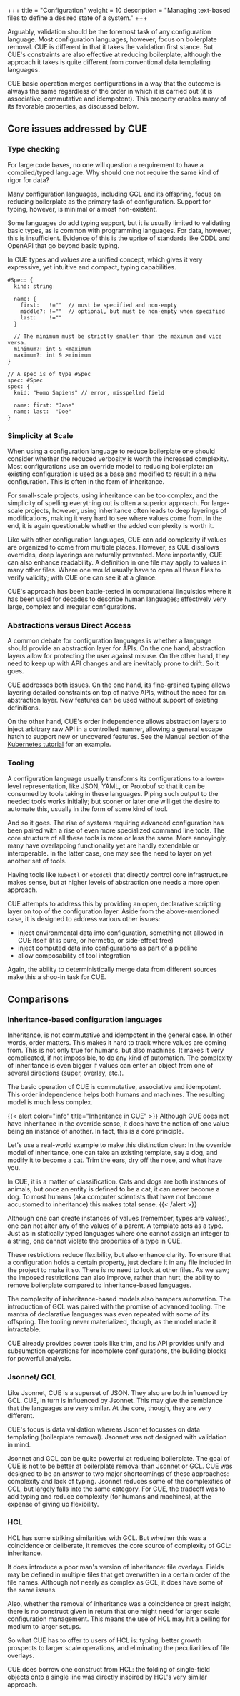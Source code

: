 +++
title = "Configuration"
weight = 10
description = "Managing text-based files to define a desired state of a system."
+++

Arguably, validation should be the foremost task of any configuration language.
Most configuration languages, however, focus on boilerplate removal.
CUE is different in that it takes the validation first stance.
But CUE's constraints are also effective at reducing boilerplate,
although the approach it takes is quite different from conventional
data templating languages.

CUE basic operation merges configurations in a way that the outcome is
always the same regardless of the order in which it is carried out
(it is associative, commutative and idempotent).
This property enables many of its favorable properties, as discussed below.


## Core issues addressed by CUE

### Type checking

 For large code bases, no one will question a requirement to
 have a compiled/typed language.
 Why should one not require the same kind of rigor for data?

Many configuration languages, including GCL and its offspring, focus on
reducing boilerplate as the primary task of configuration.
Support for typing, however, is minimal or almost non-existent.

Some languages do add typing support, but it is usually
limited to validating basic types, as is common with programming languages.
For data, however, this is insufficient.
Evidence of this is the uprise of standards like CDDL and OpenAPI that
go beyond basic typing.

In CUE types and values are a unified concept, which gives it very
expressive, yet intuitive and compact, typing capabilities.

```
#Spec: {
  kind: string

  name: {
    first:   !=""  // must be specified and non-empty
    middle?: !=""  // optional, but must be non-empty when specified
    last:    !=""
  }

  // The minimum must be strictly smaller than the maximum and vice versa.
  minimum?: int & <maximum
  maximum?: int & >minimum
}

// A spec is of type #Spec
spec: #Spec
spec: {
  knid: "Homo Sapiens" // error, misspelled field

  name: first: "Jane"
  name: last:  "Doe"
}
```

### Simplicity at Scale

When using a configuration language to reduce boilerplate
one should consider whether the reduced verbosity is worth the
increased complexity.
Most configurations use an override model to reducing boilerplate:
an existing configuration is used as a base and modified to result in
a new configuration.
This is often in the form of inheritance.

For small-scale projects,
using inheritance can be too complex, and the simplicity of
spelling everything out is often a superior approach.
For large-scale projects, however, using inheritance often leads to deep
layerings of modifications, making it very hard to see where values come from.
In the end, it is again questionable whether the added complexity is worth it.

Like with other configuration languages, CUE can add complexity if values
are organized to come from multiple places.
However, as CUE disallows overrides, deep layerings are naturally prevented.
More importantly, CUE can also enhance readability.
A definition in one file may apply to values in many other files.
Where one would usually have to open all these files to verify validity;
with CUE one can see it at a glance.

CUE's approach has been battle-tested in computational linguistics where it
has been used for decades to describe human languages;
effectively very large, complex and irregular configurations.


### Abstractions versus Direct Access

A common debate for configuration languages is whether a language should
provide an abstraction layer for APIs.
On the one hand, abstraction layers allow for protecting the user against misuse.
On the other hand, they need to keep up with API changes and are
inevitably prone to drift.
So it goes.

CUE addresses both issues.
On the one hand, its fine-grained typing allows layering detailed constraints
on top of native APIs, without the need for an abstraction layer.
New features can be used without support of existing definitions.

On the other hand, CUE's order independence allows abstraction layers
to inject arbitrary raw API in a controlled manner,
allowing a general escape hatch to support new or uncovered features.
See the Manual section of the
[Kubernetes tutorial](/docs/tutorials/kubernetes)
for an example.

### Tooling

A configuration language usually transforms its configurations to
a lower-level representation, like JSON, YAML, or Protobuf so that
it can be consumed by tools taking in these languages.
Piping such output to the needed tools works initially;
but sooner or later one will get the desire to automate this,
usually in the form of some kind of tool.

And so it goes.
The rise of systems requiring advanced configuration has been paired
with a rise of even more specialized command line tools.
The core structure of all these tools is more or less the same.
More annoyingly, many have overlapping functionality yet are hardly extendable
or interoperable.
In the latter case, one may see the need to layer on yet another set of tools.

Having tools like `kubectl` or `etcdctl` that directly control
core infrastructure makes sense, but at higher levels of
abstraction one needs a more open approach.

CUE attempts to address this by providing an open,
declarative scripting layer on top of the configuration layer.
Aside from the above-mentioned case, it is designed to address various
other issues:

- inject environmental data into configuration, something not allowed
  in CUE itself (it is pure, or hermetic, or side-effect free)
- inject computed data into configurations as part of a pipeline
- allow composability of tool integration

Again, the ability to deterministically merge data from different sources
make this a shoo-in task for CUE.


## Comparisons

### Inheritance-based configuration languages

Inheritance, is
not commutative and idempotent in the general case. In other words, order
matters.
This makes it hard to track where values are coming from.
This is not only true for humans, but also machines.
It makes it very complicated, if not impossible, to do any kind of
automation.
The complexity of inheritance is even bigger if values
can enter an object from one of several directions (super, overlay, etc.).

The basic operation of CUE is commutative, associative and idempotent.
This order independence helps both
humans and machines. The resulting model is much less complex.

{{< alert color="info" title="Inheritance in CUE" >}}
Although CUE does not have inheritance in the override sense, it does have
the notion of one value being an instance of another.
In fact, this is a core principle.

Let's use a real-world example to make this distinction clear:
In the override model of inheritance, one can take an existing template,
say a dog, and modify it to become a cat.
Trim the ears, dry off the nose, and what have you.

In CUE, it is a matter of classification.
Cats and dogs are both instances of animals, but once an entity is defined
to be a cat, it can never become a dog.
To most humans (aka computer scientists that have not become accustomed
to inheritance) this makes total sense.
{{< /alert >}}

Although one can create instances of values (remember, types are values),
one can not alter any of the values of a parent.
A template acts as a type.
Just as in statically typed languages where one cannot assign an integer to
a string, one cannot violate the properties of a type in CUE.

These restrictions reduce flexibility, but also enhance clarity.
To ensure that a configuration holds a certain property, just declare it
in any file included in the project to make it so.
There is no need to look at other files.
As we saw; the imposed restrictions can also improve, rather than hurt,
the ability to remove boilerplate compared to inheritance-based languages.

The complexity of inheritance-based models also hampers automation.
The introduction of GCL was paired with the promise of advanced tooling.
The mantra of declarative languages was even repeated with some of
its offspring.
The tooling never materialized, though, as the model made it intractable.

CUE already provides power tools like trim, and its API provides
unify and subsumption operations for incomplete configurations, the building
blocks for powerful analysis.


<!-- TODO:
### Imperative Configuration Languages
-->

### Jsonnet/ GCL

Like Jsonnet, CUE is a superset of JSON.
They also are both influenced by GCL.
CUE, in turn is influenced by Jsonnet.
This may give the semblance that the languages are very similar.
At the core, though, they are very different.

CUE's focus is data validation whereas Jsonnet focusses on data templating
(boilerplate removal).
Jsonnet was not designed with validation in mind.

Jsonnet and GCL can be quite powerful at reducing boilerplate.
The goal of CUE is not to be better at boilerplate removal than Jsonnet or GCL.
CUE was designed to be an answer to two major shortcomings of these approaches:
complexity and lack of typing.
Jsonnet reduces some of the complexities of GCL, but largely falls into the
same category.
For CUE, the tradeoff was to add typing and reduce complexity
(for humans and machines), at the expense of giving up flexibility.


### HCL

HCL has some striking similarities with GCL.
But whether this was a coincidence or deliberate, it removes the core
source of complexity of GCL: inheritance.

It does introduce a poor man's version of inheritance: file overlays.
Fields may be defined in multiple files that get overwritten in a certain
order of the file names.
Although not nearly as complex as GCL, it does have some of the same issues.

Also, whether the removal of inheritance was a coincidence or great insight,
there is no construct given in return that one might need for larger scale
configuration management.
This means the use of HCL may hit a ceiling for medium to larger setups.

So what CUE has to offer to users of HCL is: typing, better growth prospects
to larger scale operations, and eliminating the peculiarities of file overlays.

CUE does borrow one construct from HCL: the folding of single-field objects
onto a single line was directly inspired by HCL's very similar approach.


<!--
Possible other comparisons:
 - Kustomize
 - Python offshoots: Picolo, Coil, etc.
 - Skylark as a special case.
 - Nix
 - using plain YAML/JSON
-->
